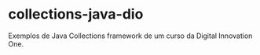 # collections-java-dio
Exemplos de Java Collections framework de um curso da Digital Innovation One.
